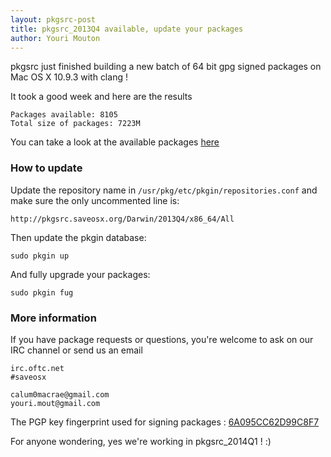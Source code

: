 ```yaml
--- 
layout: pkgsrc-post
title: pkgsrc_2013Q4 available, update your packages
author: Youri Mouton
---
```


pkgsrc just finished building a new batch of 64 bit gpg signed packages on Mac OS X 10.9.3 with clang ! 

It took a good week and here are the results

	Packages available: 8105
	Total size of packages: 7223M

You can take a look at the available packages [here](http://pkgsrc.saveosx.org/Darwin/2013Q4/x86_64/)

### How to update

Update the repository name in `/usr/pkg/etc/pkgin/repositories.conf` and make sure the only uncommented line is:
	
	http://pkgsrc.saveosx.org/Darwin/2013Q4/x86_64/All


Then update the pkgin database:

	sudo pkgin up

And fully upgrade your packages:

	sudo pkgin fug

### More information

If you have package requests or questions, you're welcome to ask on our IRC channel or send us an email
	
	irc.oftc.net
	#saveosx

	calum0macrae@gmail.com 
	youri.mout@gmail.com

The PGP key fingerprint used for signing packages : [6A095CC62D99C8F7](https://keybase.io/yrmt)

For anyone wondering, yes we're working in pkgsrc_2014Q1 ! :)

